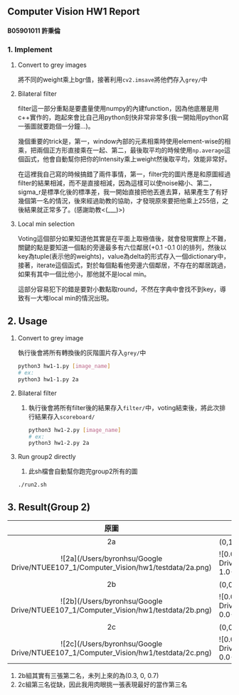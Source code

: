 ## Computer Vision HW1 Report 

#### B05901011 許秉倫

### 1. Implement

 1. Convert to grey images

    將不同的weight乘上bgr值，接著利用``cv2.imsave``將他們存入``grey/``中

 2. Bilateral filter

    filter這一部分重點是要盡量使用numpy的內建function，因為他底層是用c++實作的，跑起來會比自己用python刻快非常非常多(我一開始用python寫一張圖就要跑個一分鐘...)。

    幾個重要的trick是，第一，window內部的元素相乘時使用element-wise的相乘，把兩個正方形直接乘在一起、第二，最後取平均的時候使用``np.average``這個函式，他會自動幫你把你的Intensity乘上weight然後取平均，效能非常好。

    在這裡我自己寫的時候搞錯了兩件事情，第一，filter完的圖片應是和原圖經過filter的結果相減，而不是直接相減，因為這樣可以使noise縮小、第二，sigma_r是標準化後的標準差，我一開始直接把他丟進去算，結果產生了有好幾個第一名的情況，後來經過助教的協助，才發現原來要把他乘上255倍，之後結果就正常多了。(感謝助教<(___)>)

 3. Local min selection

    Voting這個部分如果知道他其實是在平面上取極值後，就會發現實際上不難，關鍵的點是要知道一個點的旁邊最多有六位鄰居(+0.1 -0.1 0)的排列，然後以key為tuple(表示他的weights)，value為delta的形式存入一個dictionary中，接著，iterate這個函式，對於每個點看他旁邊六個鄰居，不存在的鄰居跳過，如果有其中一個比他小，那他就不是local min。

    這部分容易犯下的錯是要對小數點取round，不然在字典中會找不到key，導致有一大堆local min的情況出現。 

## 2. Usage

1. Convert to grey image

   執行後會將所有轉換後的灰階圖片存入``grey/``中

   ```bash
   python3 hw1-1.py [image_name]
   # ex:
   python3 hw1-1.py 2a
   ```

2. Bilateral filter

   1. 執行後會將所有filter後的結果存入``filter/``中，voting結束後，將此次排行結果存入``scoreboard/``

      ```bash
      python3 hw1-2.py [image_name]
      # ex:
      python3 hw1-2.py 2a
      ```

3. Run group2 directly

   1. 此sh檔會自動幫你跑完group2所有的圖

   ```bash
   ./run2.sh
   ```


## 3. Result(Group 2)

|                             原圖                             | Rank1                                                        | Rank2                                                        | Rank3                                                        |
| :----------------------------------------------------------: | ------------------------------------------------------------ | ------------------------------------------------------------ | ------------------------------------------------------------ |
|                              2a                              | (0,1,0): 9票                                                 | (1,0,0):7票                                                  | (0,0,1):7票                                                  |
| ![2a](/Users/byronhsu/Google Drive/NTUEE107_1/Computer_Vision/hw1/testdata/2a.png) | ![0.0-1.0-0.0-2a](/Users/byronhsu/Google Drive/NTUEE107_1/Computer_Vision/hw1/grey/2a/0.0-1.0-0.0-2a.png) | ![1.0-0.0-0.0-2a](/Users/byronhsu/Google Drive/NTUEE107_1/Computer_Vision/hw1/grey/2a/1.0-0.0-0.0-2a.png) | ![0.0-0.0-1.0-2a](/Users/byronhsu/Google Drive/NTUEE107_1/Computer_Vision/hw1/grey/2a/0.0-0.0-1.0-2a.png) |
|                              2b                              | (0,0,1): 6票                                                 | (0.1,0,0.9): 1票                                             | (0.2,0,0.8):1票                                              |
| ![2b](/Users/byronhsu/Google Drive/NTUEE107_1/Computer_Vision/hw1/testdata/2b.png) | ![0.0-0.0-1.0-2b](/Users/byronhsu/Google Drive/NTUEE107_1/Computer_Vision/hw1/grey/2b/0.0-0.0-1.0-2b.png) | ![0.1-0.0-0.9-2b](/Users/byronhsu/Google Drive/NTUEE107_1/Computer_Vision/hw1/grey/2b/0.1-0.0-0.9-2b.png) | ![0.2-0.0-0.8-2b](/Users/byronhsu/Google Drive/NTUEE107_1/Computer_Vision/hw1/grey/2b/0.2-0.0-0.8-2b.png) |
|                              2c                              | (0,0,1): 7票                                                 | (0,0.1,0.9): 2票                                             | (0,0.2,0.8): 0票                                             |
| ![2c](/Users/byronhsu/Google Drive/NTUEE107_1/Computer_Vision/hw1/testdata/2c.png) | ![0.0-0.0-1.0-2c](/Users/byronhsu/Google Drive/NTUEE107_1/Computer_Vision/hw1/grey/2c/0.0-0.0-1.0-2c.png) | ![0.0-0.1-0.9-2c](/Users/byronhsu/Google Drive/NTUEE107_1/Computer_Vision/hw1/grey/2c/0.0-0.1-0.9-2c.png) | ![0.0-0.2-0.8-2c](/Users/byronhsu/Google Drive/NTUEE107_1/Computer_Vision/hw1/grey/2c/0.0-0.2-0.8-2c.png) |

1. 2b組其實有三張第二名，未列上來的為(0.3, 0, 0.7)
2. 2c組第三名從缺，因此我用肉眼挑一張表現最好的當作第三名